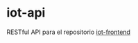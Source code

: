 # iot-api

RESTful API para el repositorio [iot-frontend](https://github.com/pedro-rodalia/iot-frontend)
